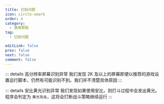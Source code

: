 ```yaml
---
title: 已知问题
icon: circle-xmark
order: 4
category:
  - 使用帮助
tag:
  - 已知问题

editLink: false
prev: false
next: false
comment: false
---
```


::: details 高分辨率屏幕识别异常
我们发现 2K 及以上的屏幕即便以推荐的游戏设置运行脚本，仍然有可能识别不到。我们并不清楚具体原因
:::

::: details 安比黄光识别异常
我们发现如果使用安比，则打斗过程中会发出黄光。程序会判定为 `黄光攻击`，这将会打断战斗策略继续运行
:::